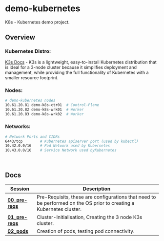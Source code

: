 # demo-kubernetes
K8s - Kubernetes demo project.

## Overview
### Kubernetes Distro:<br/>
[K3s Docs](https://docs.k3s.io/) - K3s is a lightweight, easy-to-install Kubernetes distribution that is ideal for a 3-node cluster because it simplifies deployment and management, while providing the full functionality of Kubernetes with a smaller resource footprint.

### Nodes:
```bash
# demo-kubernetes nodes
10.61.20.81 demo-k8s-ctr01  # Control-Plane
10.61.20.82 demo-k8s-wrk01  # Worker
10.61.20.83 demo-k8s-wrk02  # Worker
```
### Networks:
```bash
# Network Ports and CIDRs
6443/tcp        # Kubernetes apiserver port (used by kubectl)
10.42.0.0/16    # Pod Network used by Kubernetes
10.43.0.0/16    # Service Network used byKubernetes
```
<br/>

## Docs
| Session | Description |
| --- | --- |
| __[00_pre-reqs](/kuberenetes/docs/00_prereqs.md)__ | Pre-Requisits, these are configurations that need to be performed on the OS prior to creating a Kubernetes cluster. |
| __[01_pre-reqs](/kuberenetes/docs/00_prereqs.md)__ | Cluster-Initialisation, Creating the 3 node K3s cluster. |
| __[02_pods](/kuberenetes/docs/00_prereqs.md)__ | Creation of pods, testing pod connectivity. |
